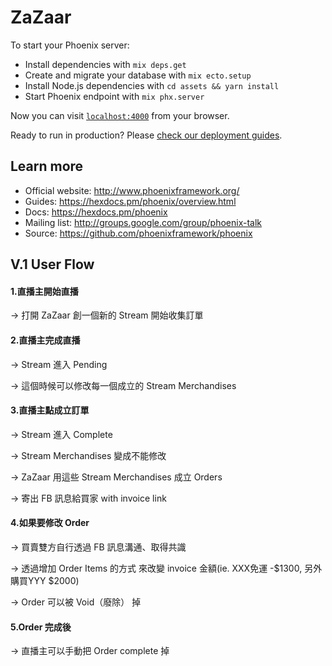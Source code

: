 # ZaZaar

To start your Phoenix server:

  * Install dependencies with `mix deps.get`
  * Create and migrate your database with `mix ecto.setup`
  * Install Node.js dependencies with `cd assets && yarn install`
  * Start Phoenix endpoint with `mix phx.server`

Now you can visit [`localhost:4000`](http://localhost:4000) from your browser.

Ready to run in production? Please [check our deployment guides](https://hexdocs.pm/phoenix/deployment.html).

## Learn more

  * Official website: http://www.phoenixframework.org/
  * Guides: https://hexdocs.pm/phoenix/overview.html
  * Docs: https://hexdocs.pm/phoenix
  * Mailing list: http://groups.google.com/group/phoenix-talk
  * Source: https://github.com/phoenixframework/phoenix

## V.1 User Flow

#### 1.直播主開始直播
-> 打開 ZaZaar 創一個新的 Stream 開始收集訂單

#### 2.直播主完成直播
-> Stream 進入 Pending

-> 這個時候可以修改每一個成立的 Stream Merchandises

#### 3.直播主點成立訂單
-> Stream 進入 Complete

-> Stream Merchandises 變成不能修改

-> ZaZaar 用這些 Stream Merchandises 成立 Orders

-> 寄出 FB 訊息給買家 with invoice link

#### 4.如果要修改 Order
-> 買賣雙方自行透過 FB 訊息溝通、取得共識

-> 透過增加 Order Items 的方式 來改變 invoice 金額(ie. XXX免運 -$1300, 另外購買YYY $2000)

-> Order 可以被 Void（廢除） 掉

#### 5.Order 完成後
-> 直播主可以手動把 Order complete 掉
